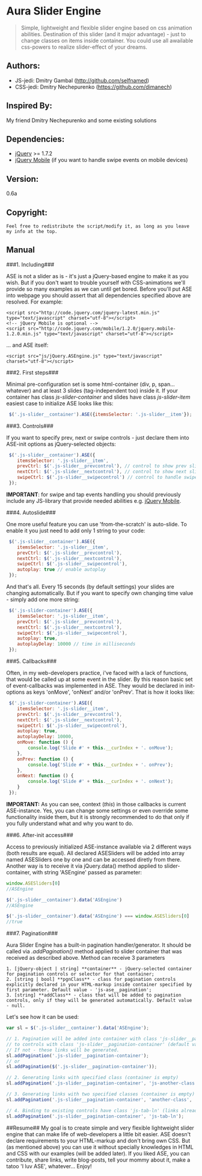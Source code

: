 Aura Slider Engine
==================

>Simple, lightweight and flexible slider engine based on css animation abilities. Destination of this slider (and it major advantage) - just to change classes on items inside container. You could use all awailable css-powers to realize slider-effect of your dreams.

Authors:
-------
* JS-jedi: Dmitry Gambal (http://github.com/selfnamed)
* CSS-jedi: Dmitry Nechepurenko (https://github.com/dimanech)

Inspired By:
------------
My friend Dmitry Nechepurenko and some existing solutions

Dependencies:
-------------
* [jQuery][jquery] >= 1.7.2
* [jQuery Mobile][jquery-m] (if you want to handle swipe events on mobile devices)

Version:
--------
 0.6a

Copyright:
----------
 	Feel free to redistribute the script/modify it, as long as you leave my info at the top.

Manual
------

###1. Including###

ASE is not a slider as is - it's just a jQuery-based engine to make it as you wish. But if you don't want to trouble yourself with CSS-animations we'll provide so many examples as we can until get bored.
Before you'll put ASE into webpage you should assert that all dependencies specified above are resolved. For example:

    <script src="http://code.jquery.com/jquery-latest.min.js" type="text/javascript" charset="utf-8"></script>
    <!-- jQuery Mobile is optional -->
    <script src="http://code.jquery.com/mobile/1.2.0/jquery.mobile-1.2.0.min.js" type="text/javascript" charset="utf-8"></script>

... and ASE itself:

    <script src="js/jQuery.ASEngine.js" type="text/javascript" charset="utf-8"></script>

###2. First steps###

Minimal pre-configuration set is some html-container (div, p, span... whatever) and at least 3 slides (tag-independent too) inside it.
If your container has class *js-slider-container* and slides have class *js-slider-item* easiest case to initialize ASE looks like this:

```js
 $('.js-slider__container').ASE({itemsSelector: '.js-slider__item'});
```

###3. Controls###

If you want to specify prev, next or swipe controls - just declare them into ASE-init options as jQuery-selected objects:

```js
 $('.js-slider__container').ASE({
 	itemsSelector: '.js-slider__item',
    prevCtrl: $('.js-slider__prevcontrol'), // control to show prev slide
    nextCtrl: $('.js-slider__nextcontrol'), // control to show next slide
    swipeCtrl: $('.js-slider__swipecontrol') // control to handle swipes
 });
```

**IMPORTANT**: for swipe and tap events handling you should previously include any JS-library that provide needed abilities e.g. [jQuery Mobile][jquery-m].

###4. Autoslide###

One more useful feature you can use 'from-the-scratch' is auto-slide. To enable it you just need to add only 1 string to your code:

```js
 $('.js-slider__container').ASE({
 	itemsSelector: '.js-slider__item',
    prevCtrl: $('.js-slider__prevcontrol'),
    nextCtrl: $('.js-slider__nextcontrol'),
    swipeCtrl: $('.js-slider__swipecontrol'),
    autoplay: true // enable autoplay
 });
```

And that's all. Every 15 seconds (by default settings) your slides are changing automatically.
But if you want to specify own changing time value - simply add one more string:

```js
 $('.js-slider-container').ASE({
 	itemsSelector: '.js-slider__item',
    prevCtrl: $('.js-slider__prevcontrol'),
    nextCtrl: $('.js-slider__nextcontrol'),
    swipeCtrl: $('.js-slider__swipecontrol'),
    autoplay: true,
    autoplayDelay: 10000 // time in milliseconds
 });
```

###5. Callbacks###

Often, in my web-developers practice, i've faced with a lack of functions, that would be called up at some event in the slider. By this reason basic set of event-callbacks was implemented in ASE. They would be declared in init-options as keys 'onMove', 'onNext' and/or 'onPrev'. That is how it looks like:

```js
 $('.js-slider-container').ASE({
 	itemsSelector: '.js-slider__item',
    prevCtrl: $('.js-slider__prevcontrol'),
    nextCtrl: $('.js-slider__nextcontrol'),
    swipeCtrl: $('.js-slider__swipecontrol'),
    autoplay: true,
    autoplayDelay: 10000,
    onMove: function () {
        console.log('Slide #' + this.__curIndex + '. onMove');
    },
    onPrev: function () {
        console.log('Slide #' + this.__curIndex + '. onPrev');
    },
    onNext: function () {
        console.log('Slide #' + this.__curIndex + '. onNext');
    }
 });
```

**IMPORTANT:** As you can see, context (*this*) in those callbacks is current ASE-instance. Yes, you can change some settings or even override some functionality inside them, but it is strongly recommended to do that only if you fully understand what and why you want to do.

###6. After-init access###

Access to previously initialized ASE-instance available via 2 different ways (both results are equal). All declared ASESliders will be added into array named ASESliders one by one and can be accessed diretly from there. Another way is to receive it via jQuery.data() method applied to slider-container, with string 'ASEngine' passed as parameter:

```js
window.ASESliders[0]
//ASEngine

$('.js-slider__container').data('ASEngine')
//ASEngine

$('.js-slider__container').data('ASEngine') === window.ASESliders[0]
//true
```

###7. Pagination###

Aura Slider Engine has a built-in pagination handler/generator. It should be called via *.addPagination()* method applied to slider container that was received as described above. Method can receive 3 parameters

	1. [jQuery-object | string] **container** - jQuery-selected container for pagination controls or selector for that container;
	2. [string | bool] **pgnClass** - class for pagination controls explicitly declared in your HTML-markup inside container specified by first parameter. Default value - 'js-ase__pagination';
	3. [string] **addClass** - class that will be added to pagination controls, only if they will be generated automatically. Default value - null.

Let's see how it can be used:

```js
var sl = $('.js-slider__container').data('ASEngine');

// 1. Pagination will be added into container with class 'js-slider__pagination-container'
// to controls with class 'js-slider__pagination-container' (default value) if they're exists.
// If not - these links will be generated.
sl.addPagination('.js-slider__pagination-container');
// or
sl.addPagination($('.js-slider__pagination-container'));

// 2. Generating links with specified class (container is empty)
sl.addPagination('.js-slider__pagination-container', 'js-another-class');

// 3. Generating links with two specified classes (container is empty)
sl.addPagination('.js-slider__pagination-container', 'another-class', 'yet-another-class');

// 4. Binding to existing controls have class 'js-tab-ln' (links already in container)
sl.addPagination('.js-slider__pagination-container', 'js-tab-ln');
```

##Resume##
My goal is to create simple and very flexible lightweight slider engine that can make life of web-developers a little bit easier. ASE doesn't declare requirements to your HTML-markup and don't bring own CSS.
But (as mentioned above) you can use it without specially knowledges in HTML and CSS with our examples (will be added later).
If you liked ASE, you can contribute, share links, write blog-posts, tell your mommy about it, make a tatoo 'I luv ASE', whatever...
Enjoy!

[jquery]: http://jquery.com/ "jQuery page"
[jquery-m]: http://jquerymobile.com/ "jQuery-Mobile page"